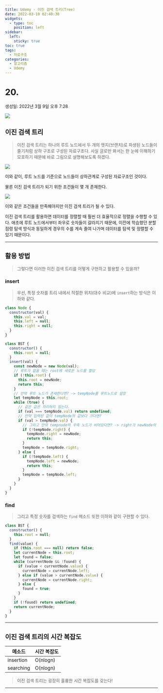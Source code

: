 ```yaml
---
title: Udemy - 이진 검색 트리(Tree)
date: 2022-03-10 02:40:30
widgets:
  - type: toc
    position: left
sidebar:
  left:
    sticky: true
toc: true
tags:
  - 자료구조
categories:
  - 알고리즘
  - Udemy
---
```


# 20.

생성일: 2022년 3월 9일 오후 7:28

![](https://user-images.githubusercontent.com/67448481/157498977-56a8d6ba-7c9f-4e5c-8faa-99eb45c7b95e.png)

## 이진 검색 트리

> 이진 검색 트리는 하나의 루트 노드에서 두 개의 엣지(브랜치)로 파생된 노드들이 줄기처럼 상하 구조로 구성된 자료구조다. 사실 글로만 봐서는 한 눈에 이해하기 모호하기 때문에 바로 그림으로 설명해보도록 하겠다.

![](https://user-images.githubusercontent.com/67448481/157499006-6baa4730-5f61-4dc9-9ca9-604266dc98ce.png)

이와 같이, 루트 노드를 기준으로 노드들이 상하관계로 구성된 자료구조인 것이다.

물론 이진 검색 트리가 되기 위한 조건들이 몇 개 존재한다.

![](https://user-images.githubusercontent.com/67448481/157499020-5baf2759-16d1-4ea1-a16f-c7fffbf45ca8.png)

이와 같은 조건들을 만족해야지만 이진 검색 트리가 될 수 있다.

이진 검색 트리를 활용하면 데이터를 정렬할 때 훨씬 더 효율적으로 정렬을 수행할 수 있다. 애초에 루트 노드에서부터 좌우로 숫자들이 갈라지기 때문에, 이전에 학습했던 분할 점령 탐색 방식과 동일하게 경우의 수를 계속 줄여 나가며 데이터를 탐색 및 정렬할 수 있기 때문이다.

---

## 활용 방법

> 그렇다면 이러한 이진 검색 트리를 어떻게 구현하고 활용할 수 있을까?

### insert

> 우선, 특정 숫자를 트리 내에서 적절한 위치(대수 비교)에 `insert`하는 방식은 이하와 같다.

```jsx
class Node {
  constructor(val) {
    this.val = val;
    this.left = null;
    this.right = null;
  }
}
```

```jsx
class BST {
  constructor() {
    this.root = null;
  }
  insert(val) {
    const newNode = new Node(val);
    // 루트가 없을 때는 root에 새로운 노드를 할당
    if (!this.root) {
      this.root = newNode;
      return this;
    }
    // 만약 루트 노드가 존재한다면? -> tempNode를 루트노드로 설정
    let tempNode = this.root;
    while (true) {
      // 같은 값은 처리하지 않는다.
      if (val === tempNode.val) return undefined;
      // 만약 입력된 값이 tempNode의 값보다 크다면?
      if (val > tempNode.val) {
        // 그리고 만약 tempnode의 우측 노드가 비어있다면? -> right가 newNode의 자리가 된다.
        if (!tempNode.right) {
          tempNode.right = newNode;
          return this;
        }
        tempNode = tempNode.right;
      } else {
        if (!tempNode.left) {
          tempNode.left = newNode;
          return this;
        }
        tempNode = tempNode.left;
      }
    }
  }
}
```

### find

> 그리고 특정 숫자를 검색하는 `find` 메소드 또한 이하와 같이 구현할 수 있다.

```jsx
class BST {
  constructor() {
    this.root = null;
  }
  find(value) {
    if (this.root === null) return false;
    let currentNode = this.root;
    let found = false;
    while (currentNode && !found) {
      if (value < currentNode.value) {
        currentNode = currentNode.left;
      } else if (value > currentNode.value) {
        currentNode = currentNode.right;
      } else {
        found = true;
      }
    }
    if (!found) return undefined;
    return currentNode;
  }
}
```

---

## 이진 검색 트리의 시간 복잡도

| 메소드    | 시간 복잡도 |
| --------- | ----------- |
| insertion | O(nlogn)    |
| searching | O(nlogn)    |

> 이진 검색 트리는 굉장히 훌륭한 시간 복잡도를 갖는다!

---
